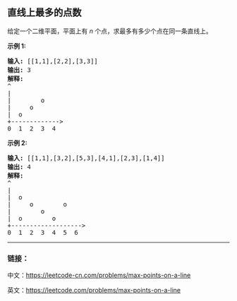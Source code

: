 ## 直线上最多的点数

<p>给定一个二维平面，平面上有&nbsp;<em>n&nbsp;</em>个点，求最多有多少个点在同一条直线上。</p>

<p><strong>示例 1:</strong></p>

<pre><strong>输入:</strong> [[1,1],[2,2],[3,3]]
<strong>输出:</strong> 3
<strong>解释:</strong>
^
|
| &nbsp; &nbsp; &nbsp; &nbsp;o
| &nbsp; &nbsp; o
| &nbsp;o &nbsp;
+-------------&gt;
0 &nbsp;1 &nbsp;2 &nbsp;3  4
</pre>

<p><strong>示例&nbsp;2:</strong></p>

<pre><strong>输入:</strong> [[1,1],[3,2],[5,3],[4,1],[2,3],[1,4]]
<strong>输出:</strong> 4
<strong>解释:</strong>
^
|
|  o
| &nbsp;&nbsp;&nbsp;&nbsp;o&nbsp;&nbsp;      o
| &nbsp;&nbsp;&nbsp;&nbsp;   o
| &nbsp;o &nbsp;      o
+-------------------&gt;
0 &nbsp;1 &nbsp;2 &nbsp;3 &nbsp;4 &nbsp;5 &nbsp;6</pre>

-----

### 链接：

中文：https://leetcode-cn.com/problems/max-points-on-a-line

英文：https://leetcode.com/problems/max-points-on-a-line
